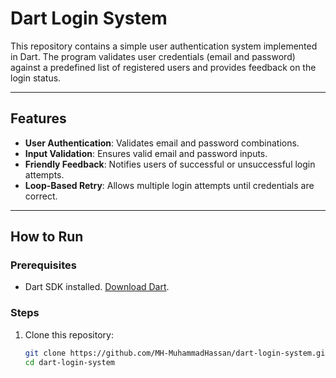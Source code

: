 # Dart Login System  

This repository contains a simple user authentication system implemented in Dart. The program validates user credentials (email and password) against a predefined list of registered users and provides feedback on the login status.

---

## Features  
- **User Authentication**: Validates email and password combinations.
- **Input Validation**: Ensures valid email and password inputs.
- **Friendly Feedback**: Notifies users of successful or unsuccessful login attempts.
- **Loop-Based Retry**: Allows multiple login attempts until credentials are correct.

---

## How to Run  

### Prerequisites  
- Dart SDK installed. [Download Dart](https://dart.dev/get-dart).  

### Steps  
1. Clone this repository:  
   ```bash
   git clone https://github.com/MH-MuhammadHassan/dart-login-system.git
   cd dart-login-system
